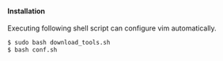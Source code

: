 #### Installation

Executing following shell script can configure vim automatically.

```bash
$ sudo bash download_tools.sh
$ bash conf.sh
```
